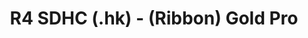 ---
title: R4 SDHC (.hk) - (Ribbon) Gold Pro
creator: CharlieSIGMA
description:
categories:
- Original
downloads:
  r4_sdhc_hk_banner_gold_pro.pdf:
    url: "/assets/downloads/r4_sdhc_hk_banner_gold_pro.pdf"
  r4_sdhc_hk_banner_gold_pro_alt.pdf:
    url: "/assets/downloads/r4_sdhc_hk_banner_gold_pro_alt.pdf"
images:
- url: "/assets/images/labels/R4 SDHC (HK)/preview_hk_banner_gold_pro.png"
- url: "/assets/images/labels/R4 SDHC (HK)/preview_hk_banner_gold_pro_alt.png"
---